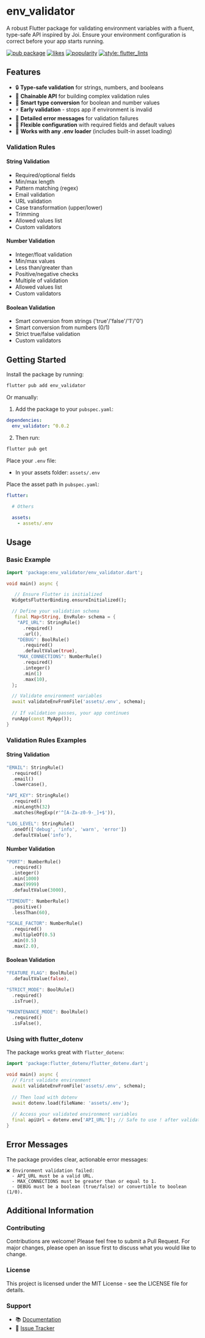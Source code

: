 <!--
This README describes the package. If you publish this package to pub.dev,
this README's contents appear on the landing page for your package.

For information about how to write a good package README, see the guide for
[writing package pages](https://dart.dev/tools/pub/writing-package-pages).

For general information about developing packages, see the Dart guide for
[creating packages](https://dart.dev/guides/libraries/create-packages)
and the Flutter guide for
[developing packages and plugins](https://flutter.dev/to/develop-packages).
-->

# env_validator

A robust Flutter package for validating environment variables with a fluent, type-safe API inspired by Joi. Ensure your environment configuration is correct before your app starts running.

[![pub package](https://img.shields.io/pub/v/env_validator.svg)](https://pub.dev/packages/env_validator)
[![likes](https://img.shields.io/pub/likes/env_validator)](https://pub.dev/packages/env_validator/score)
[![popularity](https://img.shields.io/pub/popularity/env_validator)](https://pub.dev/packages/env_validator/score)
[![style: flutter_lints](https://img.shields.io/badge/style-flutter_lints-blue)](https://pub.dev/packages/flutter_lints)

## Features

- 🔒 **Type-safe validation** for strings, numbers, and booleans
- 🔗 **Chainable API** for building complex validation rules
- 🎯 **Smart type conversion** for boolean and number values
- ⚡ **Early validation** - stops app if environment is invalid
- 📝 **Detailed error messages** for validation failures
- 🎨 **Flexible configuration** with required fields and default values
- 🔄 **Works with any .env loader** (includes built-in asset loading)

### Validation Rules

#### String Validation
- Required/optional fields
- Min/max length
- Pattern matching (regex)
- Email validation
- URL validation
- Case transformation (upper/lower)
- Trimming
- Allowed values list
- Custom validators

#### Number Validation
- Integer/float validation
- Min/max values
- Less than/greater than
- Positive/negative checks
- Multiple of validation
- Allowed values list
- Custom validators

#### Boolean Validation
- Smart conversion from strings ('true'/'false'/'1'/'0')
- Smart conversion from numbers (0/1)
- Strict true/false validation
- Custom validators

## Getting Started

Install the package by running:
```bash
flutter pub add env_validator
```

Or manually:

1. Add the package to your `pubspec.yaml`:

```yaml
dependencies:
  env_validator: ^0.0.2
```

2. Then run:

```bash
flutter pub get
```



Place your `.env` file:
- In your assets folder:
   `assets/.env`

Place the asset path in `pubspec.yaml`:

```yaml
flutter:
  
  # Others

  assets:
    - assets/.env
```

## Usage

### Basic Example

```dart
import 'package:env_validator/env_validator.dart';

void main() async {

   // Ensure Flutter is initialized
  WidgetsFlutterBinding.ensureInitialized();

  // Define your validation schema
   final Map<String, EnvRule> schema = {
    "API_URL": StringRule()
      .required()
      .url(),
    "DEBUG": BoolRule()
      .required()
      .defaultValue(true),
    "MAX_CONNECTIONS": NumberRule()
      .required()
      .integer()
      .min(1)
      .max(10),
  };

  // Validate environment variables
  await validateEnvFromFile('assets/.env', schema);
  
  // If validation passes, your app continues
  runApp(const MyApp());
}
```

### Validation Rules Examples

#### String Validation
```dart
"EMAIL": StringRule()
  .required()
  .email()
  .lowercase(),

"API_KEY": StringRule()
  .required()
  .minLength(32)
  .matches(RegExp(r'^[A-Za-z0-9-_]+$')),

"LOG_LEVEL": StringRule()
  .oneOf(['debug', 'info', 'warn', 'error'])
  .defaultValue('info'),
```

#### Number Validation
```dart
"PORT": NumberRule()
  .required()
  .integer()
  .min(1000)
  .max(9999)
  .defaultValue(3000),

"TIMEOUT": NumberRule()
  .positive()
  .lessThan(60),

"SCALE_FACTOR": NumberRule()
  .required()
  .multipleOf(0.5)
  .min(0.5)
  .max(2.0),
```

#### Boolean Validation
```dart
"FEATURE_FLAG": BoolRule()
  .defaultValue(false),

"STRICT_MODE": BoolRule()
  .required()
  .isTrue(),

"MAINTENANCE_MODE": BoolRule()
  .required()
  .isFalse(),
```

### Using with flutter_dotenv

The package works great with `flutter_dotenv`:

```dart
import 'package:flutter_dotenv/flutter_dotenv.dart';

void main() async {
  // First validate environment
  await validateEnvFromFile('assets/.env', schema);
  
  // Then load with dotenv
  await dotenv.load(fileName: 'assets/.env');
  
  // Access your validated environment variables
  final apiUrl = dotenv.env['API_URL']!; // Safe to use ! after validation
}
```

## Error Messages

The package provides clear, actionable error messages:

```
❌ Environment validation failed:
  - API_URL must be a valid URL.
  - MAX_CONNECTIONS must be greater than or equal to 1.
  - DEBUG must be a boolean (true/false) or convertible to boolean (1/0).
```

## Additional Information


### Contributing
Contributions are welcome! Please feel free to submit a Pull Request. For major changes, please open an issue first to discuss what you would like to change.

### License
This project is licensed under the MIT License - see the LICENSE file for details.

### Support
- 📚 [Documentation](https://pub.dev/documentation/env_validator/latest/)
- 🐛 [Issue Tracker](https://github.com/Temesgenzewude/env_validator/issues)
